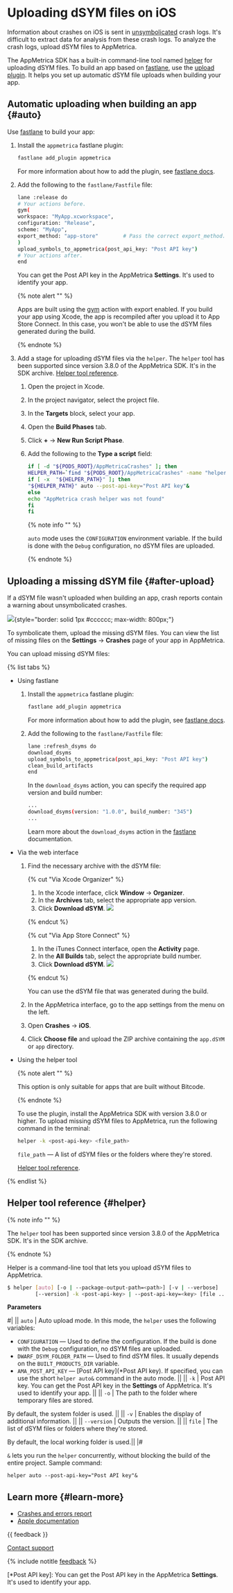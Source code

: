 # Uploading dSYM files on iOS

Information about crashes on iOS is sent in [unsymbolicated](https://developer.apple.com/library/archive/technotes/tn2151/_index.html) crash logs. It's difficult to extract data for analysis from these crash logs. To analyze the crash logs, upload dSYM files to AppMetrica.

The AppMetrica SDK has a built-in command-line tool named [helper](#helper) for uploading dSYM files. To build an app based on [fastlane](https://docs.fastlane.tools), use the [upload plugin](https://github.com/yandexmobile/metrica-plugin-fastlane). It helps you set up automatic dSYM file uploads when building your app.

## Automatic uploading when building an app {#auto}

Use [fastlane](https://docs.fastlane.tools) to build your app:

1. Install the `appmetrica` fastlane plugin:

   ```bash translate=no
   fastlane add_plugin appmetrica
   ```

   For more information about how to add the plugin, see [fastlane docs](https://docs.fastlane.tools/plugins/using-plugins/#add-a-plugin-to-your-project).

2. Add the following to the `fastlane/Fastfile` file:

   ```bash translate=no
   lane :release do
   # Your actions before.
   gym(
   workspace: "MyApp.xcworkspace",
   configuration: "Release",
   scheme: "MyApp",
   export_method: "app-store"        # Pass the correct export_method.
   )
   upload_symbols_to_appmetrica(post_api_key: "Post API key")
   # Your actions after.
   end
   ```

   You can get the Post API key in the AppMetrica **Settings**. It's used to identify your app.

   {% note alert "" %}

   Apps are built using the [gym](https://docs.fastlane.tools/actions/gym/#gym) action with export enabled. If you build your app using Xcode, the app is recompiled after you upload it to App Store Connect. In this case, you won't be able to use the dSYM files generated during the build.

   {% endnote %}

3. Add a stage for uploading dSYM files via the `helper`. The `helper` tool has been supported since version 3.8.0 of the AppMetrica SDK. It's in the SDK archive. [Helper tool reference](#helper).

   1. Open the project in Xcode.
   2. In the project navigator, select the project file.
   3. In the **Targets** block, select your app.
   4. Open the **Build Phases** tab.
   5. Click **+**&nbsp;→ **New Run Script Phase**.
   6. Add the following to the **Type a script** field:

      ```bash translate=no
      if [ -d "${PODS_ROOT}/AppMetricaCrashes" ]; then
      HELPER_PATH=`find "${PODS_ROOT}/AppMetricaCrashes" -name "helper"`
      if [ -x  "${HELPER_PATH}" ]; then
      "${HELPER_PATH}" auto --post-api-key="Post API key"&
      else
      echo "AppMetrica crash helper was not found"
      fi
      fi
      ```

      {% note info "" %}

      `auto` mode uses the `CONFIGURATION` environment variable. If the build is done with the `Debug` configuration, no dSYM files are uploaded.

      {% endnote %}

## Uploading a missing dSYM file {#after-upload}

If a dSYM file wasn't uploaded when building an app, crash reports contain a warning about unsymbolicated crashes.

![](https://yastatic.net/s3/doc-binary/src/dev/appmetrica/{{locale}}/images/common/dsym-warning.png){style="border: solid 1px #cccccc; max-width: 800px;"}

To symbolicate them, upload the missing dSYM files. You can view the list of missing files on the **Settings** → **Crashes** page of your app in AppMetrica.

You can upload missing dSYM files:

{% list tabs %}

- Using fastlane


   1. Install the `appmetrica` fastlane plugin:
      ```bash translate=no
      fastlane add_plugin appmetrica
      ```

      For more information about how to add the plugin, see [fastlane docs](https://docs.fastlane.tools/plugins/using-plugins/#add-a-plugin-to-your-project).

   2. Add the following to the `fastlane/Fastfile` file:
      ```bash translate=no
      lane :refresh_dsyms do
      download_dsyms
      upload_symbols_to_appmetrica(post_api_key: "Post API key")
      clean_build_artifacts
      end
      ```

      In the `download_dsyms` action, you can specify the required app version and build number:
      ```bash translate=no
      ...
      download_dsyms(version: "1.0.0", build_number: "345")
      ...
      ```
      Learn more about the `download_dsyms` action in the [fastlane](https://docs.fastlane.tools/actions/download_dsyms/) documentation.

- Via the web interface

   1. Find the necessary archive with the dSYM file:

      {% cut "Via Xcode Organizer" %}

      1. In the Xcode interface, click **Window** → **Organizer**.
      2. In the **Archives** tab, select the appropriate app version.
      3. Click **Download dSYM**.
         <img src="https://yastatic.net/s3/doc-binary/src/dev/appmetrica/ru/images/common/xcode-archives_organizer.png">

      {% endcut %}

      {% cut "Via App Store Connect" %}

      1. In the iTunes Connect interface, open the **Activity** page.
      2. In the **All Builds** tab, select the appropriate build number.
      3. Click **Download dSYM**.
         <img src="https://yastatic.net/s3/doc-binary/src/dev/appmetrica/ru/images/common/itunes-connect.png">

      {% endcut %}

      You can use the dSYM file that was generated during the build.

   2. In the AppMetrica interface, go to the app settings from the menu on the left.
   3. Open  **Crashes** → **iOS**.
   4. Click **Choose file** and upload the ZIP archive containing the `app.dSYM` or `app` directory.

- Using the helper tool

   {% note alert "" %}

   This option is only suitable for apps that are built without Bitcode.

   {% endnote %}

   To use the plugin, install the AppMetrica SDK with version 3.8.0 or higher.
   To upload missing dSYM files to AppMetrica, run the following command in the terminal:

   ```bash translate=no
   helper -k <post-api-key> <file_path>
   ```
   `file_path` — A list of dSYM files or the folders where they're stored.

   [Helper tool reference](#helper).

{% endlist %}

## Helper tool reference {#helper}

{% note info "" %}

The `helper` tool has been supported since version 3.8.0 of the AppMetrica SDK. It's in the SDK archive.

{% endnote %}

Helper is a command-line tool that lets you upload dSYM files to AppMetrica.

```bash translate=no
$ helper [auto] [-o | --package-output-path=<path>] [-v | --verbose]
         [--version] -k <post-api-key> | --post-api-key=<key> [file ...]
```

**Parameters**

#|
|| `auto` | Auto upload mode. In this mode, the `helper` uses the following variables:
- `CONFIGURATION` — Used to define the configuration. If the build is done with the `Debug` configuration, no dSYM files are uploaded.
- `DWARF_DSYM_FOLDER_PATH` — Used to find dSYM files. It usually depends on the `BUILT_PRODUCTS_DIR` variable.
- `AMA_POST_API_KEY` — [Post API key](*Post API key). If specified, you can use the short  `helper auto&` command in the auto mode. ||
   || `‑k` | Post API key. You can get the Post API key in the **Settings** of AppMetrica. It's used to identify your app. ||
   || `‑o` | The path to the folder where temporary files are stored.

By default, the system folder is used. ||
|| `‑v` | Enables the display of additional information. ||
|| `‑‑version` | Outputs the version. ||
|| `file` | The list of dSYM files or folders where they're stored.

By default, the local working folder is used.||
|#

`&` lets you run the `helper` concurrently, without blocking the build of the entire project. Sample command:
```
helper auto --post-api-key="Post API key"&
```

## Learn more {#learn-more}

- [Crashes and errors report](../mobile-reports/crashes-and-errors.md)
- [Apple documentation](https://developer.apple.com/library/archive/technotes/tn2151/_index.html)

{{ feedback }}

<a href="../troubleshooting/feedback-new">
  <span class="button">Contact support</span>
</a>

{% include notitle [feedback](../_includes/feedback-button.md) %}

[*Post API key]: You can get the Post API key in the AppMetrica **Settings**. It's used to identify your app.
